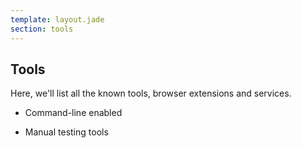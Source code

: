 ```yaml
---
template: layout.jade
section: tools
---
```


## Tools

Here, we'll list all the known tools, browser extensions and services.

  * Command-line enabled

  * Manual testing tools